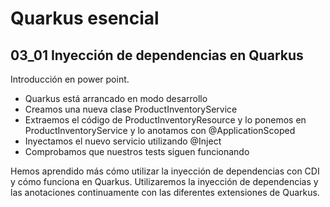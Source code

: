 # Quarkus esencial
## 03_01 Inyección de dependencias en Quarkus

Introducción en power point.

* Quarkus está arrancado en modo desarrollo
* Creamos una nueva clase ProductInventoryService
* Extraemos el código de ProductInventoryResource y lo ponemos en ProductInventoryService y lo anotamos con @ApplicationScoped
* Inyectamos el nuevo servicio utilizando @Inject
* Comprobamos que nuestros tests siguen funcionando

Hemos aprendido más cómo utilizar la inyección de dependencias con CDI y cómo funciona en Quarkus.
Utilizaremos la inyección de dependencias y las anotaciones continuamente con las diferentes extensiones de Quarkus.

